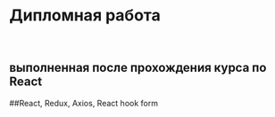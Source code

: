 # Дипломная работа

<br />

## выполненная после прохождения курса по React

##React, Redux, Axios, React hook form

